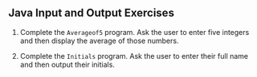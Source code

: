 ## Java Input and Output Exercises

1. Complete the `Averageof5` program. Ask the user to enter five integers and then display the average of those numbers.

1. Complete the `Initials` program. Ask the user to enter their full name and then output their initials.